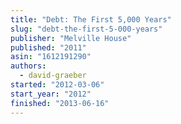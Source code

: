 ```yaml
---
title: "Debt: The First 5,000 Years"
slug: "debt-the-first-5-000-years"
publisher: "Melville House"
published: "2011"
asin: "1612191290"
authors:
  - david-graeber
started: "2012-03-06"
start_year: "2012"
finished: "2013-06-16"
---
```

